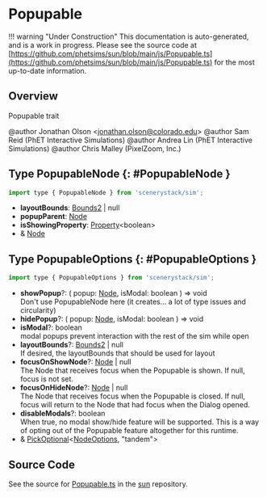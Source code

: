 # Popupable

!!! warning "Under Construction"
    This documentation is auto-generated, and is a work in progress. Please see the source code at
    [https://github.com/phetsims/sun/blob/main/js/Popupable.ts](https://github.com/phetsims/sun/blob/main/js/Popupable.ts) for the most up-to-date information.

## Overview

Popupable trait

@author Jonathan Olson &lt;jonathan.olson@colorado.edu&gt;
@author Sam Reid (PhET Interactive Simulations)
@author Andrea Lin (PhET Interactive Simulations)
@author Chris Malley (PixelZoom, Inc.)

## Type PopupableNode {: #PopupableNode }


```js
import type { PopupableNode } from 'scenerystack/sim';
```


- **layoutBounds**: [Bounds2](../dot/Bounds2.md) | <span style="color: hsla(calc(var(--md-hue) + 180deg),80%,40%,1);">null</span>
- **popupParent**: [Node](../scenery/Node.md)
- **isShowingProperty**: [Property](../axon/Property.md)&lt;<span style="color: hsla(calc(var(--md-hue) + 180deg),80%,40%,1);">boolean</span>&gt;
- &amp; [Node](../scenery/Node.md)




## Type PopupableOptions {: #PopupableOptions }


```js
import type { PopupableOptions } from 'scenerystack/sim';
```


- **showPopup**?: ( popup: [Node](../scenery/Node.md), isModal: <span style="color: hsla(calc(var(--md-hue) + 180deg),80%,40%,1);">boolean</span> ) =&gt; <span style="color: hsla(calc(var(--md-hue) + 180deg),80%,40%,1);">void</span>
<br>  Don't use PopupableNode here (it creates... a lot of type issues and circularity)
- **hidePopup**?: ( popup: [Node](../scenery/Node.md), isModal: <span style="color: hsla(calc(var(--md-hue) + 180deg),80%,40%,1);">boolean</span> ) =&gt; <span style="color: hsla(calc(var(--md-hue) + 180deg),80%,40%,1);">void</span>
- **isModal**?: <span style="color: hsla(calc(var(--md-hue) + 180deg),80%,40%,1);">boolean</span>
<br>  modal popups prevent interaction with the rest of the sim while open
- **layoutBounds**?: [Bounds2](../dot/Bounds2.md) | <span style="color: hsla(calc(var(--md-hue) + 180deg),80%,40%,1);">null</span>
<br>  If desired, the layoutBounds that should be used for layout
- **focusOnShowNode**?: [Node](../scenery/Node.md) | <span style="color: hsla(calc(var(--md-hue) + 180deg),80%,40%,1);">null</span>
<br>  The Node that receives focus when the Popupable is shown. If null, focus is not set.
- **focusOnHideNode**?: [Node](../scenery/Node.md) | <span style="color: hsla(calc(var(--md-hue) + 180deg),80%,40%,1);">null</span>
<br>  The Node that receives focus when the Popupable is closed. If null, focus will return
  to the Node that had focus when the Dialog opened.
- **disableModals**?: <span style="color: hsla(calc(var(--md-hue) + 180deg),80%,40%,1);">boolean</span>
<br>  When true, no modal show/hide feature will be supported. This is a way of opting out of the Popupable feature
  altogether for this runtime.
- &amp; [PickOptional](../phet-core/PickOptional.md)&lt;[NodeOptions](../scenery/Node.md#NodeOptions), "tandem"&gt;




## Source Code

See the source for [Popupable.ts](https://github.com/phetsims/sun/blob/main/js/Popupable.ts) in the [sun](https://github.com/phetsims/sun) repository.
